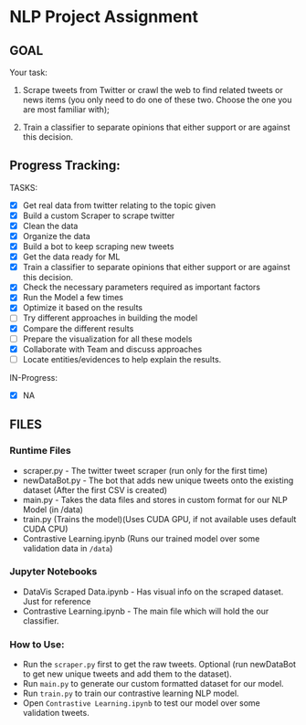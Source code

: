 # NLP Project Assignment

## GOAL
Your task:

1.  Scrape tweets from Twitter or crawl the web to find related tweets or news items (you only need to do one of these two. Choose the one you are most familiar with);
    
2.  Train a classifier to separate opinions that either support or are against this decision.
## Progress Tracking: 
TASKS:
- [x] Get real data from twitter relating to the topic given
- [x] Build a custom Scraper to scrape twitter
- [x] Clean the data 
- [x] Organize the data 
- [x] Build a bot to keep scraping new tweets 
- [x] Get the data ready for ML 
- [x] Train a classifier to separate opinions that either support or are against this decision.
- [x] Check the necessary parameters required as important factors
- [x] Run the Model a few times 
- [x] Optimize it based on the results 
- [ ] Try different approaches in building the model 
- [x] Compare the different results 
- [ ] Prepare the visualization for all these models
- [x] Collaborate with Team and discuss approaches
- [ ] Locate entities/evidences to help explain the results.

IN-Progress:
- [x] NA

## FILES

### Runtime Files
- scraper.py - The twitter tweet scraper (run only for the first time)
- newDataBot.py - The bot that adds new unique tweets onto the existing dataset (After the first CSV is created)
- main.py - Takes the data files and stores in custom format for our NLP Model (in /data)
- train.py (Trains the model)(Uses CUDA GPU, if not available uses default CUDA CPU)
- Contrastive Learning.ipynb (Runs our trained model over some validation data in `/data`)


### Jupyter Notebooks
- DataVis Scraped Data.ipynb - Has visual info on the scraped dataset. Just for reference
- Contrastive Learning.ipynb -  The main file which will hold the our classifier.  

### How to Use:
 - Run the `scraper.py` first to get the raw tweets.
 Optional (run newDataBot to get new unique tweets and add them to the dataset).
 - Run `main.py` to generate our custom formatted dataset for our model.
 - Run `train.py` to train our contrastive learning NLP model.
 - Open `Contrastive Learning.ipynb` to test our model over some validation tweets.


